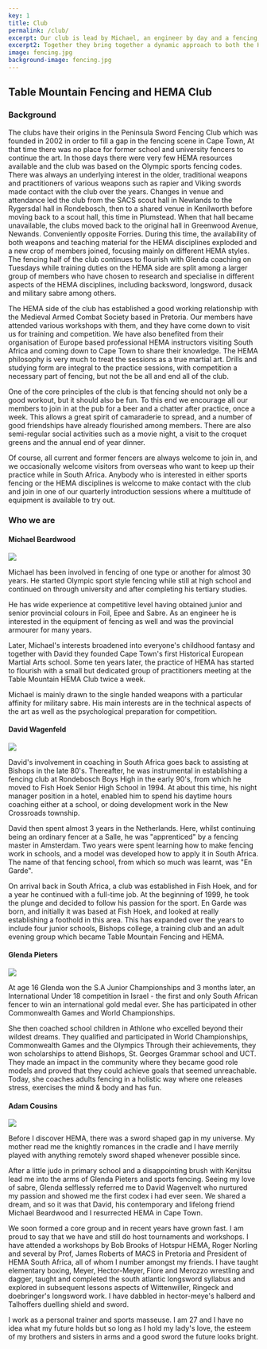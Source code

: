 ```yaml
---
key: 1
title: Club
permalink: /club/
excerpt: Our club is lead by Michael, an engineer by day and a fencing, sucba diving marksman by night, whom is the chairman of Table Mountain Fencing and HEMA. Glenda leads the Fencing part of the club with a high energy and vibrant personality, and she is a highly skilled fencing coach with many years of teaching behind her belt. David leads the intro to HEMA group and is the fencing coach to competitive members of the club. And finally Adam is the primary HEMA scholar of the club and a qualified personal trainer.
excerpt2: Together they bring together a dynamic approach to both the HEMA and the Fencing worlds of highly skilled and modern coaching..
image: fencing.jpg
background-image: fencing.jpg
---
```


## Table Mountain Fencing and HEMA Club

### Background

The clubs have their origins in the Peninsula Sword Fencing Club which was founded in 2002 in order to fill a gap in the fencing scene in Cape Town,  At that time there was no place for former school and university fencers to continue the art.  In those days there were very few HEMA resources available and the club was based on the Olympic sports fencing codes.  There was always an underlying interest in the older, traditional weapons and practitioners of various weapons such as rapier and Viking swords made contact with the club over the years.  Changes in venue and attendance led the club from the SACS scout hall in Newlands to the Rygersdal hall in Rondebosch, then to a shared venue in Kenilworth before moving back to a scout hall, this time in Plumstead.  When that hall became unavailable, the clubs moved back to the original hall in Greenwood Avenue, Newands. Conveniently opposite Forries.  During this time, the availability of both weapons and teaching material for the HEMA disciplines exploded and a new crop of members joined, focusing mainly on different HEMA styles.  The fencing  half of the club continues to flourish with Glenda coaching on Tuesdays while training duties on the HEMA side are split among a larger group of members who have chosen to research and specialise in different aspects of the HEMA disciplines, including backsword, longsword, dusack and military sabre among others.

The HEMA side of the club has established a good working relationship with the Medieval Armed Combat Society based in Pretoria.  Our members have attended various workshops with them, and they have come down to visit us for training and competition.  We have also benefited from their organisation of Europe based professional HEMA instructors visiting South Africa and coming down to Cape Town to share their knowledge.  The HEMA philosophy is very much to treat the sessions as a true martial art.  Drills and studying form are integral to the practice sessions, with competition a necessary part of fencing, but not the be all and end all of the club.

One of the core principles of the club is that fencing should not only be a good workout, but it should also be fun.  To this end we encourage all our members to join in at the pub for a beer and a chatter after practice, once a week.  This allows a great spirit of camaraderie to spread, and a number of good friendships have already flourished among members.  There are also semi-regular social activities such as a movie night, a visit to the croquet greens and the annual end of year dinner.

Of course, all current and former fencers are always welcome to join in, and we occasionally welcome visitors from overseas who want to keep up their practice while in South Africa.  Anybody who is interested in either sports fencing or the HEMA disciplines is welcome to make contact with the club and join in one of our quarterly introduction sessions where a multitude of equipment is available to try out.

### Who we are

#### Michael Beardwood

<img style="display:block; margin-left:auto; margin-right:auto" class="profilesize" src="{{ site.baseurl }}/images/profile_michael.jpg"/>

Michael has been involved in fencing of one type or another for almost 30 years.  He started Olympic sport style fencing while still at high school and continued on through university and after completing his tertiary studies.

He has wide experience at competitive level having obtained junior and senior provincial colours in Foil, Epee and Sabre.  As an engineer he is interested in the equipment of fencing as well and was the provincial armourer for many years.

Later, Michael's interests broadened into everyone's childhood fantasy and together with David they founded Cape Town's first Historical European Martial Arts school.  Some ten years later, the practice of HEMA has started to flourish with a small but dedicated group of practitioners meeting at the Table Mountain HEMA Club twice a week.

Michael is mainly drawn to the single handed weapons with a particular affinity for military sabre.  His main interests are in the technical aspects of the art as well as the psychological preparation for competition.

#### David Wagenfeld

<img style="display:block; margin-left:auto; margin-right:auto" class="profilesize" src="{{ site.baseurl }}/images/profile_david.jpg"/>

David's involvement in coaching in South Africa goes back to assisting at Bishops in the late 80's. Thereafter, he was instrumental in establishing a fencing club at Rondebosch Boys High in the early 90's, from which he moved to Fish Hoek Senior High School in 1994. At about this time, his night manager position in a hotel, enabled him to spend his daytime hours coaching either at a school, or doing development work in the New Crossroads township.

David then spent almost 3 years in the Netherlands. Here, whilst continuing being an ordinary fencer at a Salle, he was "apprenticed" by a fencing master in Amsterdam. Two years were spent learning how to make fencing work in schools, and a model was developed how to apply it in South Africa. The name of that fencing school, from which so much was learnt, was "En Garde".

On arrival back in South Africa, a club was established in Fish Hoek, and for a year he continued with a full-time job. At the beginning of 1999, he took the plunge and decided to follow his passion for the sport. En Garde was born, and initially it was based at Fish Hoek, and looked at really establishing a foothold in this area. This has expanded over the years to include four junior schools, Bishops college, a training club and an adult evening group which became Table Mountain Fencing and HEMA.

#### Glenda Pieters

<img style="display:block; margin-left:auto; margin-right:auto" class="profilesize" src="{{ site.baseurl }}/images/profile_glenda.jpg"/>

At age 16 Glenda won the S.A Junior Championships and 3 months later, an International Under 18 competition in Israel - the first and only South African fencer to win an international gold medal ever.  She has participated in other Commonwealth Games and World Championships.

She then coached school children in Athlone who excelled beyond their wildest dreams. They qualified and participated in World Championships, Commonwealth Games and the Olympics Through their achievements, they won scholarships to attend Bishops, St. Georges Grammar school and UCT. They made an impact in the community where they became good role models and proved that they could achieve goals that seemed unreachable. Today, she coaches adults fencing in a holistic way where one releases stress, exercises the mind & body and has fun.

#### Adam Cousins

<img style="display:block; margin-left:auto; margin-right:auto" class="profilesize" src="{{ site.baseurl }}/images/profile_adam.jpg"/>

Before I discover HEMA, there was a sword shaped gap in my universe. My mother
read me the knightly romances in the cradle and I have merrily played with anything remotely sword shaped whenever possible since.

After a little judo in primary school and a disappointing brush with Kenjitsu
lead me into the arms of Glenda Pieters and sports fencing. Seeing my love of
sabre, Glenda selflessly referred me to David Wagenvelt who nurtured my
passion and showed me the first codex i had ever seen. We shared a dream, and
so it was that David, his contemporary and lifelong friend Michael Beardwood
and I resurrected HEMA in Cape Town.

We soon formed a core group and in recent years have grown fast. I am proud to
say that we have and still do host tournaments and workshops. I have attended
a workshops by Bob Brooks of Hotspur HEMA, Roger Norling and several by Prof,
James Roberts of MACS in Pretoria and President of HEMA South Africa, all of
whom I number amongst my friends. I have taught elementary boxing, Meyer,
Hector-Meyer, Fiore and Merozzo wrestling and dagger, taught and completed the
south atlantic longsword syllabus and explored in subsequent lessons aspects of
Wittenwiller, Ringeck and doebringer's longsword work. I have dabbled in
hector-meye's halberd and Talhoffers duelling shield and sword.

I work as a personal trainer and sports masseuse. I am 27 and I have no idea
what my future holds but so long as I hold my lady's love, the esteem of my
brothers and sisters in arms and a good sword the future looks bright.